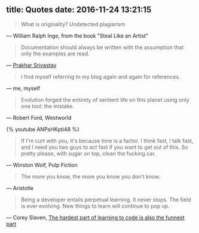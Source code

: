 title: Quotes
date: 2016-11-24 13:21:15
---
> What is originality? Undetected plagiarism

― William Ralph Inge, from the book "Steal Like an Artist"

> Documentation should always be written with the assumption that only the examples are read.

― [Prakhar Srivastav](http://prakhar.me/articles/the-domain-name-system/)

> I find myself referring to my blog again and again for references.

― me, myself

> Evolution forged the entirety of sentient life on this planet using only one tool: the mistake.

― Robert Ford, Westworld

{% youtube ANPsHKpti48 %}

> If I'm curt with you, it's because time is a factor. I think fast, I talk fast, and I need you two guys to act fast if you want to get out of this. So pretty please, with sugar on top, clean the fucking car.

― Winston Wolf, Pulp Fiction

> The more you know, the more you know you don’t know.

― Aristotle

> Being a developer entails perpetual learning. It never stops. The field is ever evolving. New things to learn will continue to pop up.

― Corey Slaven, [The hardest part of learning to code is also the funnest part](https://medium.freecodecamp.com/this-is-what-ive-gathered-after-a-year-of-teaching-myself-to-code-9e46bb60db9)